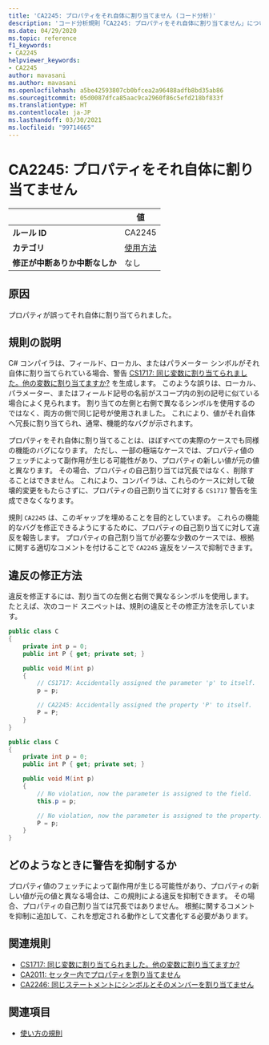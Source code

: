 ```yaml
---
title: 'CA2245: プロパティをそれ自体に割り当てません (コード分析)'
description: 'コード分析規則「CA2245: プロパティをそれ自体に割り当てません」について'
ms.date: 04/29/2020
ms.topic: reference
f1_keywords:
- CA2245
helpviewer_keywords:
- CA2245
author: mavasani
ms.author: mavasani
ms.openlocfilehash: a5be42593807cb0bfcea2a96488adfb8bd35ab86
ms.sourcegitcommit: 05d0087dfca85aac9ca2960f86c5efd218bf833f
ms.translationtype: HT
ms.contentlocale: ja-JP
ms.lasthandoff: 03/30/2021
ms.locfileid: "99714665"
---
```

# <a name="ca2245-do-not-assign-a-property-to-itself"></a>CA2245: プロパティをそれ自体に割り当てません

| | 値 |
|-|-|
| **ルール ID** |CA2245|
| **カテゴリ** |[使用方法](usage-warnings.md)|
| **修正が中断ありか中断なしか** |なし|

## <a name="cause"></a>原因

プロパティが誤ってそれ自体に割り当てられました。

## <a name="rule-description"></a>規則の説明

C# コンパイラは、フィールド、ローカル、またはパラメーター シンボルがそれ自体に割り当てられている場合、警告 [CS1717: 同じ変数に割り当てられました。他の変数に割り当てますか?](../../../csharp/misc/cs1717.md) を生成します。 このような誤りは、ローカル、パラメーター、またはフィールド記号の名前がスコープ内の別の記号に似ている場合によく見られます。 割り当ての左側と右側で異なるシンボルを使用するのではなく、両方の側で同じ記号が使用されました。 これにより、値がそれ自体へ冗長に割り当てられ、通常、機能的なバグが示されます。

プロパティをそれ自体に割り当てることは、ほぼすべての実際のケースでも同様の機能のバグになります。 ただし、一部の極端なケースでは、プロパティ値のフェッチによって副作用が生じる可能性があり、プロパティの新しい値が元の値と異なります。 その場合、プロパティの自己割り当ては冗長ではなく、削除することはできません。 これにより、コンパイラは、これらのケースに対して破壊的変更をもたらさずに、プロパティの自己割り当てに対する `CS1717` 警告を生成できなくなります。

規則 `CA2245` は、このギャップを埋めることを目的としています。 これらの機能的なバグを修正できるようにするために、プロパティの自己割り当てに対して違反を報告します。 プロパティの自己割り当てが必要な少数のケースでは、根拠に関する適切なコメントを付けることで `CA2245` 違反をソースで抑制できます。

## <a name="how-to-fix-violations"></a>違反の修正方法

違反を修正するには、割り当ての左側と右側で異なるシンボルを使用します。 たとえば、次のコード スニペットは、規則の違反とその修正方法を示しています。

```csharp
public class C
{
    private int p = 0;
    public int P { get; private set; }

    public void M(int p)
    {
        // CS1717: Accidentally assigned the parameter 'p' to itself.
        p = p;

        // CA2245: Accidentally assigned the property 'P' to itself.
        P = P;
    }
}
```

```csharp
public class C
{
    private int p = 0;
    public int P { get; private set; }

    public void M(int p)
    {
        // No violation, now the parameter is assigned to the field.
        this.p = p;

        // No violation, now the parameter is assigned to the property.
        P = p;
    }
}
```

## <a name="when-to-suppress-warnings"></a>どのようなときに警告を抑制するか

プロパティ値のフェッチによって副作用が生じる可能性があり、プロパティの新しい値が元の値と異なる場合は、この規則による違反を抑制できます。 その場合、プロパティの自己割り当ては冗長ではありません。 根拠に関するコメントを抑制に追加して、これを想定される動作として文書化する必要があります。

## <a name="related-rules"></a>関連規則

- [CS1717: 同じ変数に割り当てられました。他の変数に割り当てますか?](../../../csharp/misc/cs1717.md)
- [CA2011: セッター内でプロパティを割り当てません](ca2011.md)
- [CA2246: 同じステートメントにシンボルとそのメンバーを割り当てません](ca2246.md)

## <a name="see-also"></a>関連項目

- [使い方の規則](usage-warnings.md)
